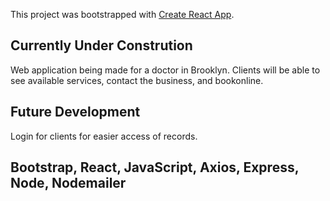 This project was bootstrapped with [Create React App](https://github.com/facebook/create-react-app).

## Currently Under Constrution
Web application being made for a doctor in Brooklyn.  Clients will be able to see available services, contact the business, and bookonline.

## Future Development
Login for clients for easier access of records.

## Bootstrap, React, JavaScript, Axios, Express, Node, Nodemailer